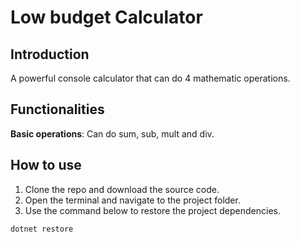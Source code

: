 # Low budget Calculator

## Introduction

A powerful console calculator that can do 4 mathematic operations.

## Functionalities

**Basic operations**: Can do sum, sub, mult and div.

## How to use

1. Clone the repo and download the source code.
2. Open the terminal and navigate to the project folder.
3. Use the command below to restore the project dependencies.

```
dotnet restore
```
